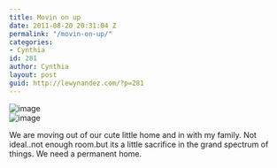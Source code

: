 ```yaml
---
title: Movin on up
date: 2011-08-20 20:31:04 Z
permalink: "/movin-on-up/"
categories:
- Cynthia
id: 281
author: Cynthia
layout: post
guid: http://lewynandez.com/?p=281
---
```


<img style="display:block;margin-right:auto;margin-left:auto;" alt="image" src="http://i2.wp.com/lewynandez.com/wp-content/uploads/2011/08/wpid-2011-08-17-15.39.16.jpg?w=793" data-recalc-dims="1" />

<img style="display:block;margin-right:auto;margin-left:auto;" alt="image" src="http://i2.wp.com/lewynandez.com/wp-content/uploads/2011/08/wpid-2011-08-16-16.03.39.jpg?w=793" data-recalc-dims="1" />

We are moving out of our cute little home and in with my family. Not ideal..not enough room.but its a little sacrifice in the grand spectrum of things. We need a permanent home. 